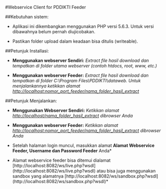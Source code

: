 #Webservice Client for PDDIKTI Feeder



##Kebutuhan sistem:


* Aplikasi ini dikembangkan menggunakan PHP versi 5.6.3. Untuk versi dibawahnya belum pernah diujicobakan.

* Pastikan folder upload dalam keadaan bisa ditulis (writeable).



##Petunjuk Installasi:


* **Menggunakan webserver Sendiri:** *Extract file hasil download dan tempatkan di folder utama webserver (contoh htdocs, root, www, etc.)*

* **Menggunakan webserver Feeder:** *Extract file hasil download dan tempatkan di folder C:\Program Files\PDDIKTI\dataweb. Untuk menjalankannya ketikkan alamat [http://localhost:nomor_port_feeder/nama_folder_hasil_extract](http://localhost:nomor_port_feeder/nama_folder_hasil_extract)*


##Petunjuk Menjalankan:

* **Menggunakan Webserver Sendiri:** *Ketikkan alamat [http://localhost/nama_folder_hasil_extract](http://localhost/nama_folder_hasil_extract) dibrowser Anda*

* **Menggunakan webserver Feeder:** *Ketikkan alamat [http://localhost:nomor_port_feeder/nama_folder_hasil_extract](http://localhost:nomor_port_feeder/nama_folder_hasil_extract) dibrowser Anda*

* Setelah halaman login muncul, masukkan alamat **Alamat Webservice Feeder, Username dan Password Feeder** Anda*

* Alamat webservice feeder bisa ditemui dialamat [http://localhost:8082/ws/live.php?wsdl] (http://localhost:8082/ws/live.php?wsdl) atau bisa juga menggunakan sandbox yang alamatnya [http://localhost:8082/ws/sandbox.php?wsdl] (http://localhost:8082/ws/sandbox.php?wsdl)*
